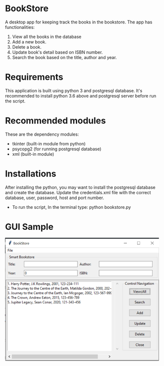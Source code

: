 # BookStore
A desktop app for keeping track the books in the bookstore. The app has functionalities:
  1. View all the books in the database
  2. Add a new book.
  3. Delete a book.
  4. Update book's detail based on ISBN number.
  5. Search the book based on the title, author and year.
  
# Requirements
This application is built using python 3 and postgresql database. It's recommended to install python 3.6 above and postgresql server before run the script.

# Recommended modules 
These are the dependency modules:
  * tkinter (built-in module from python)
  * psycopg2 (for running postgresql database)
  * xml (built-in module)
  
# Installations
After installing the python, you may want to install the postgresql database and create the database. Update the credentials.xml file with the correct database, 
user, password, host and port number.

- To run the script,
In the terminal type: python bookstore.py

# GUI Sample
![BookStore-GUI-Sample](https://github.com/smartheena808/BookStore/blob/main/BookStore.PNG?raw=true)
